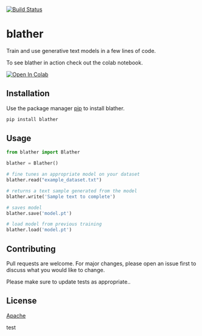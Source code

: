 [![Build Status](https://app.travis-ci.com/bigthonk/blather.svg?branch=main)](https://app.travis-ci.com/bigthonk/blather)

# blather

Train and use generative text models in a few lines of code.

To see blather in action check out the colab notebook. 

[![Open In Colab](https://colab.research.google.com/assets/colab-badge.svg)](https://colab.research.google.com/github/bigthonk/blather_demo/blob/main/BlatherDemo.ipynb)


## Installation

Use the package manager [pip](https://pip.pypa.io/en/stable/) to install blather. 
```bash
pip install blather
```

## Usage

```python
from blather import Blather

blather = Blather()

# fine tunes an appropriate model on your dataset
blather.read("example_dataset.txt")

# returns a text sample generated from the model
blather.write('Sample text to complete')

# saves model
blather.save('model.pt')

# load model from previous training
blather.load('model.pt')
```

## Contributing
Pull requests are welcome. For major changes, please open an issue first to discuss what you would like to change.

Please make sure to update tests as appropriate..

## License
[Apache](https://choosealicense.com/licenses/apache-2.0/)

test

